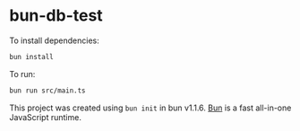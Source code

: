 # bun-db-test

To install dependencies:

```bash
bun install
```

To run:

```bash
bun run src/main.ts
```

This project was created using `bun init` in bun v1.1.6. [Bun](https://bun.sh) is a fast all-in-one JavaScript runtime.
